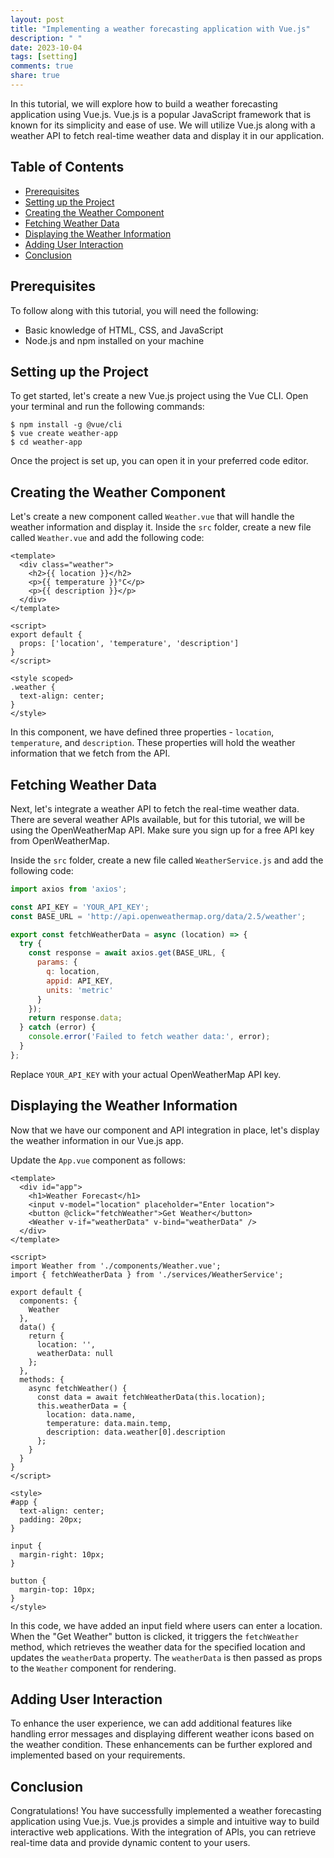 ```yaml
---
layout: post
title: "Implementing a weather forecasting application with Vue.js"
description: " "
date: 2023-10-04
tags: [setting]
comments: true
share: true
---
```


In this tutorial, we will explore how to build a weather forecasting application using Vue.js. Vue.js is a popular JavaScript framework that is known for its simplicity and ease of use. We will utilize Vue.js along with a weather API to fetch real-time weather data and display it in our application.

## Table of Contents
- [Prerequisites](#prerequisites)
- [Setting up the Project](#setting-up-the-project)
- [Creating the Weather Component](#creating-the-weather-component)
- [Fetching Weather Data](#fetching-weather-data)
- [Displaying the Weather Information](#displaying-the-weather-information)
- [Adding User Interaction](#adding-user-interaction)
- [Conclusion](#conclusion)

## Prerequisites
To follow along with this tutorial, you will need the following:
- Basic knowledge of HTML, CSS, and JavaScript
- Node.js and npm installed on your machine

## Setting up the Project
To get started, let's create a new Vue.js project using the Vue CLI. Open your terminal and run the following commands:

```
$ npm install -g @vue/cli
$ vue create weather-app
$ cd weather-app
```

Once the project is set up, you can open it in your preferred code editor.

## Creating the Weather Component
Let's create a new component called `Weather.vue` that will handle the weather information and display it. Inside the `src` folder, create a new file called `Weather.vue` and add the following code:

```vue
<template>
  <div class="weather">
    <h2>{{ location }}</h2>
    <p>{{ temperature }}°C</p>
    <p>{{ description }}</p>
  </div>
</template>

<script>
export default {
  props: ['location', 'temperature', 'description']
}
</script>

<style scoped>
.weather {
  text-align: center;
}
</style>
```

In this component, we have defined three properties - `location`, `temperature`, and `description`. These properties will hold the weather information that we fetch from the API.

## Fetching Weather Data
Next, let's integrate a weather API to fetch the real-time weather data. There are several weather APIs available, but for this tutorial, we will be using the OpenWeatherMap API. Make sure you sign up for a free API key from OpenWeatherMap.

Inside the `src` folder, create a new file called `WeatherService.js` and add the following code:

```javascript
import axios from 'axios';

const API_KEY = 'YOUR_API_KEY';
const BASE_URL = 'http://api.openweathermap.org/data/2.5/weather';

export const fetchWeatherData = async (location) => {
  try {
    const response = await axios.get(BASE_URL, {
      params: {
        q: location,
        appid: API_KEY,
        units: 'metric'
      }
    });
    return response.data;
  } catch (error) {
    console.error('Failed to fetch weather data:', error);
  }
};
```

Replace `YOUR_API_KEY` with your actual OpenWeatherMap API key.

## Displaying the Weather Information
Now that we have our component and API integration in place, let's display the weather information in our Vue.js app.

Update the `App.vue` component as follows:

```vue
<template>
  <div id="app">
    <h1>Weather Forecast</h1>
    <input v-model="location" placeholder="Enter location">
    <button @click="fetchWeather">Get Weather</button>
    <Weather v-if="weatherData" v-bind="weatherData" />
  </div>
</template>

<script>
import Weather from './components/Weather.vue';
import { fetchWeatherData } from './services/WeatherService';

export default {
  components: {
    Weather
  },
  data() {
    return {
      location: '',
      weatherData: null
    };
  },
  methods: {
    async fetchWeather() {
      const data = await fetchWeatherData(this.location);
      this.weatherData = {
        location: data.name,
        temperature: data.main.temp,
        description: data.weather[0].description
      };
    }
  }
}
</script>

<style>
#app {
  text-align: center;
  padding: 20px;
}

input {
  margin-right: 10px;
}

button {
  margin-top: 10px;
}
</style>
```

In this code, we have added an input field where users can enter a location. When the "Get Weather" button is clicked, it triggers the `fetchWeather` method, which retrieves the weather data for the specified location and updates the `weatherData` property. The `weatherData` is then passed as props to the `Weather` component for rendering.

## Adding User Interaction
To enhance the user experience, we can add additional features like handling error messages and displaying different weather icons based on the weather condition. These enhancements can be further explored and implemented based on your requirements.

## Conclusion
Congratulations! You have successfully implemented a weather forecasting application using Vue.js. Vue.js provides a simple and intuitive way to build interactive web applications. With the integration of APIs, you can retrieve real-time data and provide dynamic content to your users.